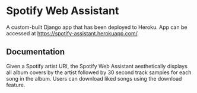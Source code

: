 # Spotify Web Assistant

A custom-built Django app that has been deployed to Heroku. App can be accessed at https://spotify-assistant.herokuapp.com/.

## Documentation

Given a Spotify artist URI, the Spotify Web Assistant aesthetically displays all album covers by the artist followed by 30 second track samples for each song in the album. Users can download liked songs using the download feature.
